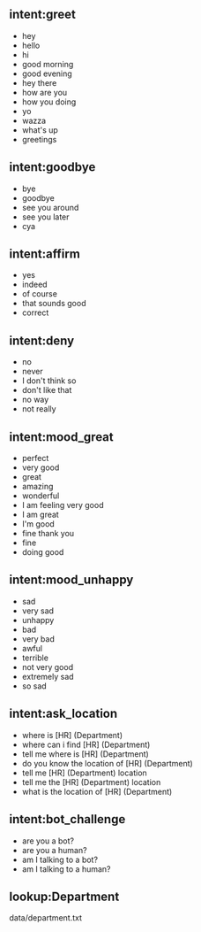 ## intent:greet
- hey
- hello
- hi
- good morning
- good evening
- hey there
- how are you
- how you doing
- yo
- wazza
- what's up
- greetings

## intent:goodbye
- bye
- goodbye
- see you around
- see you later
- cya

## intent:affirm
- yes
- indeed
- of course
- that sounds good
- correct

## intent:deny
- no
- never
- I don't think so
- don't like that
- no way
- not really

## intent:mood_great
- perfect
- very good
- great
- amazing
- wonderful
- I am feeling very good
- I am great
- I'm good
- fine thank you
- fine
- doing good

## intent:mood_unhappy
- sad
- very sad
- unhappy
- bad
- very bad
- awful
- terrible
- not very good
- extremely sad
- so sad

## intent:ask_location
- where is [HR] (Department)
- where can i find [HR] (Department)
- tell me where is [HR] (Department)
- do you know the location of [HR] (Department)
- tell me [HR] (Department) location
- tell me the [HR] (Department) location
- what is the location of [HR] (Department)

## intent:bot_challenge
- are you a bot?
- are you a human?
- am I talking to a bot?
- am I talking to a human?

## lookup:Department
  data/department.txt
